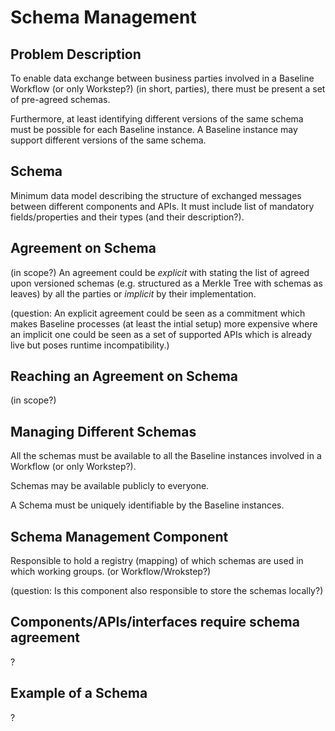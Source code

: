 # Schema Management

## Problem Description

To enable data exchange between business parties involved in a Baseline Workflow (or only Workstep?) (in short, parties), there must be present a set of pre-agreed schemas. 

Furthermore, at least identifying different versions of the same schema must be possible for each Baseline instance. A Baseline instance may support different versions of the same schema.

## Schema
  
Minimum data model describing the structure of exchanged messages between different components and APIs. It must include list of mandatory fields/properties and their types (and their description?).

## Agreement on Schema
(in scope?)
An agreement could be _explicit_ with stating the list of agreed upon versioned schemas (e.g. structured as a Merkle Tree with schemas as leaves) by all the parties or _implicit_ by their implementation. 

(question: An explicit agreement could be seen as a commitment which makes Baseline processes (at least the intial setup) more expensive where an implicit one could be seen as a set of supported APIs which is already live but poses runtime incompatibility.)

## Reaching an Agreement on Schema
(in scope?)

## Managing Different Schemas

All the schemas must be available to all the Baseline instances involved in a Workflow (or only Workstep?).

Schemas may be available publicly to everyone.

A Schema must be uniquely identifiable by the Baseline instances.

## Schema Management Component

Responsible to hold a registry (mapping) of which schemas are used in which working groups. (or Workflow/Wrokstep?)

(question: Is this component also responsible to store the schemas locally?)

## Components/APIs/interfaces require schema agreement
?

## Example of a Schema
?
